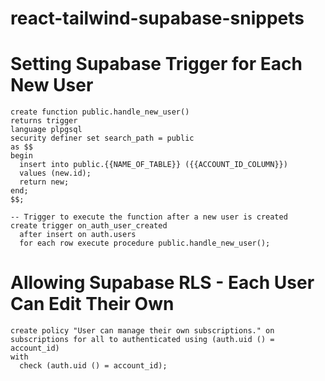 # react-tailwind-supabase-snippets

# Setting Supabase Trigger for Each New User
```
create function public.handle_new_user()
returns trigger
language plpgsql
security definer set search_path = public
as $$
begin
  insert into public.{{NAME_OF_TABLE}} ({{ACCOUNT_ID_COLUMN}})
  values (new.id);
  return new;
end;
$$;

-- Trigger to execute the function after a new user is created
create trigger on_auth_user_created
  after insert on auth.users
  for each row execute procedure public.handle_new_user();
```

# Allowing Supabase RLS - Each User Can Edit Their Own
```
create policy "User can manage their own subscriptions." on subscriptions for all to authenticated using (auth.uid () = account_id)
with
  check (auth.uid () = account_id);
```
